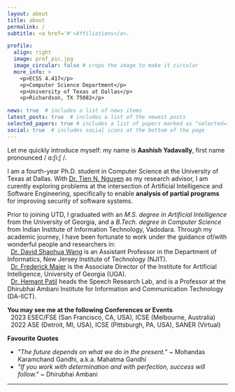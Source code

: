 ```yaml
---
layout: about
title: about
permalink: /
subtitle: <a href='#'>Affiliations</a>.

profile:
  align: right
  image: prof_pic.jpg
  image_circular: false # crops the image to make it circular
  more_info: >
    <p>ECSS 4.417</p>
    <p>Computer Science Department</p>
    <p>University of Texas at Dallas</p>
    <p>Richardson, TX 75082</p>

news: true  # includes a list of news items
latest_posts: true  # includes a list of the newest posts
selected_papers: true # includes a list of papers marked as "selected={true}"
social: true  # includes social icons at the bottom of the page
---
```



Let me quickly introduce myself: my name is **Aashish Yadavally**, first name pronounced  /	ɑ:ʃi:ʃ /.

I am a fourth-year Ph.D. student in Computer Science at the University of Texas at Dallas. With [Dr. Tien N. Nguyen](https://personal.utdallas.edu/~tien.n.nguyen/research.html) as my research advisor, I am curently exploring problems at the intersection of Artificial Intelligence and Software Engineering, specifically to enable **analysis of partial programs** for improving security of software systems.

Prior to joining UTD, I graduated with an *M.S. degree in Artificial Intelligence* from the University of Georgia, and a *B.Tech. degree in Computer Science* from Indian Institute of Information Technology, Vadodara. Through my academic journey, I have been fortunate to work under the guidance of/with wonderful people and researchers in: 
<br/> &nbsp; [Dr. David Shaohua Wang](https://davidshaohuawang.wordpress.com/) is an Assistant Professor in the Department of Informatics, New Jersey Institute of Technology (NJIT).
<br/> &nbsp; [Dr. Frederick Maier](https://csci.franklin.uga.edu/directory/people/fred-maier) is the Associate Director of the Institute for Artificial Intelligence, University of Georgia (UGA).
<br/> &nbsp; [Dr. Hemant Patil](https://sites.google.com/site/hemantpatildaiict/) heads the Speech Research Lab, and is a Professor at the Dhirubhai Ambani Institute for Information and Communication Technology (DA-IICT).

**You may see me at the following Conferences or Events**
<br/> &nbsp; 2023 ESEC/FSE (San Francisco, CA, USA), ICSE (Melbourne, Australia)
<br/> &nbsp; 2022 ASE (Detroit, MI, USA), ICSE (Pittsburgh, PA, USA), SANER (Virtual)

**Favourite Quotes**
- *"The future depends on what we do in the present."* ~ Mohandas Karamchand Gandhi, a.k.a. Mahatma Gandhi
- *"If you work with determination and with perfection, success will follow."* ~ Dhirubhai Ambani 

---
